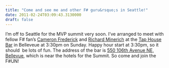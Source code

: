 ```yaml
---
title: "Come and see me and other F# guru&rsquo;s in Seattle!"
date: 2011-02-24T03:09:43.3130000
draft: false
---
```


<p>I’m off to Seattle for the MVP summit very soon. I’ve arranged to meet with fellow F# fan’s <a href="http://lifeofadev.blogspot.com/">Cameron Frederick</a> and <a href="http://richardminerich.com/">Richard Minerich</a> at the <a href="http://www.taphousegrill.com/beer.html">Tap House Bar</a> in Belleveue at 3:30pm on Sunday. Happy hour start at 3:30pm, so it should  be lots of fun. The address of the bar is <a href="http://local.google.fr/maps?f=q&amp;source=s_q&amp;hl=en&amp;geocode=&amp;q=550+106th+Avenue+NE,+bellevue&amp;aq=t&amp;sll=46.75984,1.738281&amp;sspn=12.239987,33.815918&amp;ie=UTF8&amp;hq=&amp;hnear=550+106th+Ave+NE,+Bellevue,+King,+Washington+98004,+United+States&amp;z=16">550 106th Avenue NE, Bellevue</a>, which is near the hotels for the Summit. So come and join the F#UN!</p>
